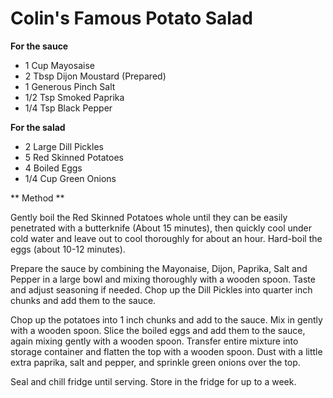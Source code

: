 # Colin's Famous Potato Salad

**For the sauce**

* 1 Cup Mayosaise
* 2 Tbsp Dijon Moustard (Prepared)
* 1 Generous Pinch Salt
* 1/2 Tsp Smoked Paprika
* 1/4 Tsp Black Pepper

**For the salad**

* 2 Large Dill Pickles
* 5 Red Skinned Potatoes
* 4 Boiled Eggs
* 1/4 Cup Green Onions

** Method **

Gently boil the Red Skinned Potatoes whole until they can be easily penetrated with a butterknife (About 15 minutes), then quickly cool under cold water and leave out to cool thoroughly for about an hour. Hard-boil the eggs (about 10-12 minutes).

Prepare the sauce by combining the Mayonaise, Dijon, Paprika, Salt and Pepper in a large bowl and mixing thoroughly with a wooden spoon. Taste and adjust seasoning if needed. Chop up the Dill Pickles into quarter inch chunks and add them to the sauce.

Chop up the potatoes into 1 inch chunks and add to the sauce. Mix in gently with a wooden spoon. Slice the boiled eggs and add them to the sauce, again mixing gently with a wooden spoon. Transfer entire mixture into storage container and flatten the top with a wooden spoon. Dust with a little extra paprika, salt and pepper, and sprinkle green onions over the top.

Seal and chill fridge until serving. Store in the fridge for up to a week.
